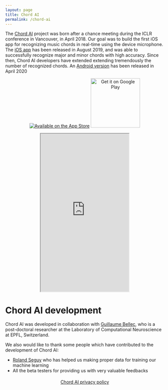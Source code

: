 ```yaml
---
layout: page
title: Chord AI
permalink: /chord-ai
---
```


The [Chord AI](https://www.chordai.net) project was born after a chance meeting during the ICLR conference in Vancouver, in April 2018. Our goal was to build the first iOS app for recognizing music chords in real-time using the device microphone. The [iOS app](https://apps.apple.com/app/chord-ai/id1446177109) has been released in August 2019, and was able to successfully recognize major and minor chords with high accuracy. Since then, Chord AI developers have extended extending tremendously the number of recognized chords. An [Android version](https://play.google.com/store/apps/details?id=com.chordai&hl=en) has been released in April 2020

<p>
    <center><a class="badge" href="https://apps.apple.com/app/chord-ai/id1446177109"><img class="badge" src="https://arolet.github.io/res/Download_on_the_App_Store_Badge_US-UK_135x40.svg" alt="Available on the App Store"/></a>
    <a href="https://play.google.com/store/apps/details?id=com.chordai&hl=en"><img alt="Get it on Google Play" width="156" src="https://play.google.com/intl/en_us/badges/images/generic/en-play-badge.png" /></a>
    </center>
</p>

<p>
<center>
<iframe width="280" height="500" src="https://www.youtube.com/embed/6vA83qEUoCA">
</iframe>
</center>
</p>


# Chord AI development

Chord AI was developed in collaboration with <a href="https://guillaumebellec.github.io">Guillaume Bellec</a>, who is a post-doctoral researcher at the Laboratory of Computational Neuroscience at EPFL, Switzerland.

We also would like to thank some people which have contributed to the development of Chord AI:
* [Roland Seguy](https://mobile.twitter.com/RolandSG) who has helped us making proper data for training our machine learning
* All the beta testers for providing us with very valuable feedbacks

<p style="margin-top:0.5cm; text-align: center;">
<a href="{{ page.url }}/privacy-policy">
Chord AI privacy policy
</a>
</p>
